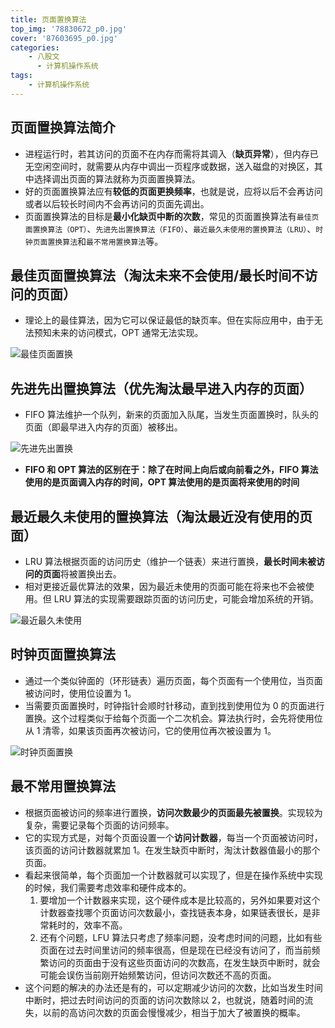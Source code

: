 ```yaml
---
title: 页面置换算法
top_img: '78830672_p0.jpg'
cover: '87603695_p0.jpg'
categories: 
    - 八股文
      - 计算机操作系统
tags: 
    - 计算机操作系统
---
```


## 页面置换算法简介

* 进程运行时，若其访问的页面不在内存而需将其调入（**缺页异常**），但内存已无空闲空间时，就需要从内存中调出一页程序或数据，送入磁盘的对换区，其中选择调出页面的算法就称为页面置换算法。
* 好的页面置换算法应有**较低的页面更换频率**，也就是说，应将以后不会再访问或者以后较长时间内不会再访问的页面先调出。
* 页面置换算法的目标是**最小化缺页中断的次数**，常见的页面置换算法有`最佳⻚⾯置换算法（OPT）`、`先进先出置换算法（FIFO）`、`最近最久未使⽤的置换算法（LRU）`、`时钟页面置换算法`和`最不常⽤置换算法`等。

## 最佳页面置换算法（淘汰未来不会使用/最长时间不访问的页面）

* 理论上的最佳算法，因为它可以保证最低的缺页率。但在实际应用中，由于无法预知未来的访问模式，OPT 通常无法实现。

<img src="最佳页面置换.png" alt="最佳页面置换" style="zoom:100%;">

## 先进先出置换算法（优先淘汰最早进入内存的页面）

* FIFO 算法维护一个队列，新来的页面加入队尾，当发生页面置换时，队头的页面（即最早进入内存的页面）被移出。

<img src="先进先出置换.png" alt="先进先出置换" style="zoom:100%;">

* **FIFO 和 OPT 算法的区别在于：除了在时间上向后或向前看之外，FIFO 算法使用的是页面调入内存的时间，OPT 算法使用的是页面将来使用的时间**

## 最近最久未使用的置换算法（淘汰最近没有使用的页面）

* LRU 算法根据页面的访问历史（维护一个链表）来进行置换，**最长时间未被访问的页面**将被置换出去。
* 相对更接近最优算法的效果，因为最近未使用的页面可能在将来也不会被使用。但 LRU 算法的实现需要跟踪页面的访问历史，可能会增加系统的开销。

<img src="最近最久未使用.png" alt="最近最久未使用" style="zoom:100%;">

## 时钟页面置换算法

* 通过一个类似钟面的（环形链表）遍历页面，每个页面有一个使用位，当页面被访问时，使用位设置为 1。
* 当需要页面置换时，时钟指针会顺时针移动，直到找到使用位为 0 的页面进行置换。这个过程类似于给每个页面一个二次机会。算法执行时，会先将使用位从 1 清零，如果该页面再次被访问，它的使用位再次被设置为 1。

<img src="时钟页面置换.png" alt="时钟页面置换" style="zoom:100%;">

## 最不常用置换算法

* 根据页面被访问的频率进行置换，**访问次数最少的页面最先被置换**。实现较为复杂，需要记录每个页面的访问频率。
* 它的实现方式是，对每个页面设置⼀个**访问计数器**，每当⼀个页面被访问时，该页面的访问计数器就累加 1。在发生缺页中断时，淘汰计数器值最小的那个页面。
* 看起来很简单，每个页面加⼀个计数器就可以实现了，但是在操作系统中实现的时候，我们需要考虑效率和硬件成本的。
  1. 要增加⼀个计数器来实现，这个硬件成本是比较高的，另外如果要对这个计数器查找哪个页面访问次数最小，查找链表本身，如果链表很长，是非常耗时的，效率不高。
  2. 还有个问题，LFU 算法只考虑了频率问题，没考虑时间的问题，比如有些页面在过去时间里访问的频率很高，但是现在已经没有访问了，而当前频繁访问的页面由于没有这些页面访问的次数高，在发生缺页中断时，就会可能会误伤当前刚开始频繁访问，但访问次数还不高的页面。
* 这个问题的解决的办法还是有的，可以定期减少访问的次数，比如当发生时间中断时，把过去时间访问的页面的访问次数除以 2，也就说，随着时间的流失，以前的高访问次数的页面会慢慢减少，相当于加大了被置换的概率。
